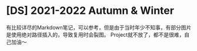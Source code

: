 # [DS] 2021-2022 Autumn & Winter
有比较详尽的Markdown笔记，可以参考，但是由于当时年少不知事，有部分图片是使用绝对路径插入的，导致复用时会裂图。
Project就不放了，都不是很难，自己加油～